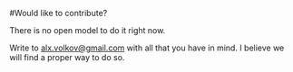 #Would like to contribute?

There is no open model to do it right now.

Write to alx.volkov@gmail.com with all that you have in mind. I believe we will find a proper way to do so.